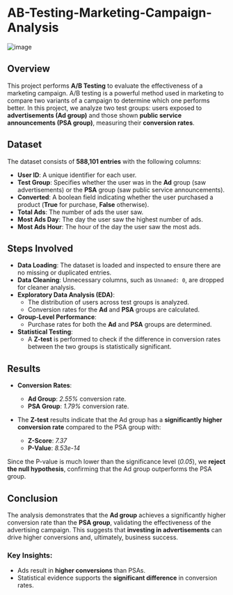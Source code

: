 # AB-Testing-Marketing-Campaign-Analysis 
![image](https://github.com/user-attachments/assets/cdfd393f-c035-48c9-95f8-e4b5fb7d4e83)

## **Overview**
This project performs **A/B Testing** to evaluate the effectiveness of a marketing campaign. A/B testing is a powerful method used in marketing to compare two variants of a campaign to determine which one performs better. In this project, we analyze two test groups: users exposed to **advertisements (Ad group)** and those shown **public service announcements (PSA group)**, measuring their **conversion rates**.

## **Dataset**
The dataset consists of **588,101 entries** with the following columns:
- **User ID**: A unique identifier for each user.
- **Test Group**: Specifies whether the user was in the **Ad** group (saw advertisements) or the **PSA** group (saw public service announcements).
- **Converted**: A boolean field indicating whether the user purchased a product (**True** for purchase, **False** otherwise).
- **Total Ads**: The number of ads the user saw.
- **Most Ads Day**: The day the user saw the highest number of ads.
- **Most Ads Hour**: The hour of the day the user saw the most ads.

## **Steps Involved**
- **Data Loading**: The dataset is loaded and inspected to ensure there are no missing or duplicated entries.
- **Data Cleaning**: Unnecessary columns, such as `Unnamed: 0`, are dropped for cleaner analysis.
- **Exploratory Data Analysis (EDA)**:
  - The distribution of users across test groups is analyzed.
  - Conversion rates for the **Ad** and **PSA** groups are calculated.
- **Group-Level Performance**:
  - Purchase rates for both the **Ad** and **PSA** groups are determined.
- **Statistical Testing**:
  - A **Z-test** is performed to check if the difference in conversion rates between the two groups is statistically significant.

## **Results**
- **Conversion Rates**:
  - **Ad Group**: *2.55%* conversion rate.
  - **PSA Group**: *1.79%* conversion rate.
  
- The **Z-test** results indicate that the Ad group has a **significantly higher conversion rate** compared to the PSA group with:
  - **Z-Score**: *7.37*
  - **P-Value**: *8.53e-14*

Since the P-value is much lower than the significance level (*0.05*), we **reject the null hypothesis**, confirming that the Ad group outperforms the PSA group.

## **Conclusion**
The analysis demonstrates that the **Ad group** achieves a significantly higher conversion rate than the **PSA group**, validating the effectiveness of the advertising campaign. This suggests that **investing in advertisements** can drive higher conversions and, ultimately, business success.

### **Key Insights**:
- Ads result in **higher conversions** than PSAs.
- Statistical evidence supports the **significant difference** in conversion rates.
